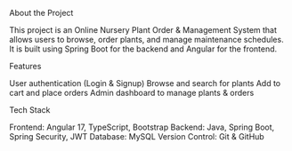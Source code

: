  About the Project

This project is an Online Nursery Plant Order & Management System that allows users to browse, order plants, and manage maintenance schedules. It is built using Spring Boot for the backend and Angular for the frontend.

Features

 User authentication (Login & Signup)
 Browse and search for plants
 Add to cart and place orders
 Admin dashboard to manage plants & orders


 Tech Stack

  Frontend: Angular 17, TypeScript, Bootstrap
  Backend: Java, Spring Boot, Spring Security, JWT
  Database: MySQL
  Version Control: Git & GitHub
